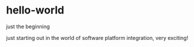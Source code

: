 # hello-world
just the beginning

just starting out in the world of software platform integration, very exciting!


